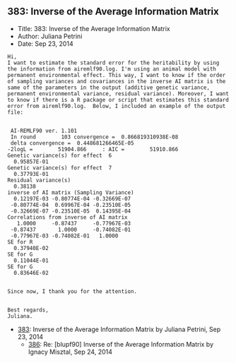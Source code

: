 ## 383: Inverse of the Average Information Matrix

- Title: 383: Inverse of the Average Information Matrix
- Author: Juliana Petrini
- Date: Sep 23, 2014

```
Hi, 
I want to estimate the standard error for the heritability by using the information from airemlf90.log. I'm using an animal model with permanent environmental effect. This way, I want to know if the order of sampling variances and covariances in the inverse AI matrix is the same of the parameters in the output (additive genetic variance, permanent environmental variance, residual variance). Moreover, I want to know if there is a R package or script that estimates this standard error from airemlf90.log.  Below, I included an example of the output file: 


 AI-REMLF90 ver. 1.101
 In round        103 convergence =  0.866819310938E-08
 delta convergence =  0.448681266465E-05
-2logL =        51904.866     : AIC =        51910.866    
Genetic variance(s) for effect  6       
  0.95857E-01
Genetic variance(s) for effect  7       
  0.37793E-01
Residual variance(s)
  0.38138    
inverse of AI matrix (Sampling Variance)
  0.12197E-03 -0.80774E-04 -0.32669E-07
 -0.80774E-04  0.69967E-04 -0.23510E-05
 -0.32669E-07 -0.23510E-05  0.14395E-04
Correlations from inverse of AI matrix
   1.0000     -0.87437     -0.77967E-03
 -0.87437       1.0000     -0.74082E-01
 -0.77967E-03 -0.74082E-01   1.0000
SE for R
  0.37940E-02
SE for G
  0.11044E-01
SE for G
  0.83646E-02


Since now, I thank you for the attention. 


Best regards, 
Juliana. 
```

- [383](0383.md): Inverse of the Average Information Matrix by Juliana Petrini, Sep 23, 2014
    - [386](0386.md): Re: [blupf90] Inverse of the Average Information Matrix by Ignacy Misztal, Sep 24, 2014

